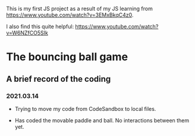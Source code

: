 This is my first JS project as a result of my JS learning from https://www.youtube.com/watch?v=3EMxBkqC4z0.

I also find this quite helpful: https://www.youtube.com/watch?v=W6NZfCO5SIk

# The bouncing ball game

## A brief record of the coding
### 2021.03.14
- Trying to move my code from CodeSandbox to local files.

- Has coded the movable paddle and ball. No interactions between them yet.